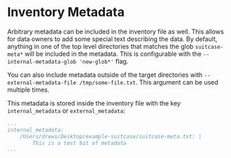 # Inventory Metadata

Arbitrary metadata can be included in the inventory file as well. This allows
for data owners to add some special text describing the data. By default,
anything in one of the top level directories that matches the glob
`suitcase-meta*` will be included in the metadata. This is configurable with the
`--internal-metadata-glob 'new-glob*'` flag.

You can also include metadata outside of the target directories with
`--external-metadata-file /tmp/some-file.txt`. This argument can be used
multiple times.

This metadata is stored inside the inventory file with the key
`internal_metadata` or `external_metadata`:

```yaml
...
internal_metadata:
    /Users/drews/Desktop/example-suitcase/suitcase-meta.txt: |
        This is a test bit of metadata
...
```
